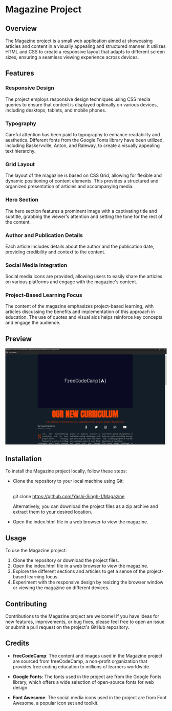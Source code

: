 # Magazine Project

## Overview

The Magazine project is a small web application aimed at showcasing articles and content in a visually appealing and structured manner. It utilizes HTML and CSS to create a responsive layout that adapts to different screen sizes, ensuring a seamless viewing experience across devices.

## Features

### Responsive Design

The project employs responsive design techniques using CSS media queries to ensure that content is displayed optimally on various devices, including desktops, tablets, and mobile phones.

### Typography

Careful attention has been paid to typography to enhance readability and aesthetics. Different fonts from the Google Fonts library have been utilized, including Baskervville, Anton, and Raleway, to create a visually appealing text hierarchy.

### Grid Layout

The layout of the magazine is based on CSS Grid, allowing for flexible and dynamic positioning of content elements. This provides a structured and organized presentation of articles and accompanying media.

### Hero Section

The hero section features a prominent image with a captivating title and subtitle, grabbing the viewer's attention and setting the tone for the rest of the content.

### Author and Publication Details

Each article includes details about the author and the publication date, providing credibility and context to the content.

### Social Media Integration

Social media icons are provided, allowing users to easily share the articles on various platforms and engage with the magazine's content.

### Project-Based Learning Focus

The content of the magazine emphasizes project-based learning, with articles discussing the benefits and implementation of this approach in education. The use of quotes and visual aids helps reinforce key concepts and engage the audience.

## Preview

![Magazine Preview](magazine-preview.png)

## Installation

To install the Magazine project locally, follow these steps:
<ul>
  <li>Clone the repository to your local machine using Git:</li><br>


git clone https://github.com/Yashi-Singh-1/Magazine

Alternatively, you can download the project files as a zip archive and extract them to your desired location.
<li>
Open the index.html file in a web browser to view the magazine.</li>
</ul>

## Usage

To use the Magazine project:

1. Clone the repository or download the project files.
2. Open the index.html file in a web browser to view the magazine.
3. Explore the different sections and articles to get a sense of the project-based learning focus.
4. Experiment with the responsive design by resizing the browser window or viewing the magazine on different devices.

## Contributing

Contributions to the Magazine project are welcome! If you have ideas for new features, improvements, or bug fixes, please feel free to open an issue or submit a pull request on the project's GitHub repository.

## Credits

- **freeCodeCamp**: The content and images used in the Magazine project are sourced from freeCodeCamp, a non-profit organization that provides free coding education to millions of learners worldwide.

- **Google Fonts**: The fonts used in the project are from the Google Fonts library, which offers a wide selection of open-source fonts for web design.

- **Font Awesome**: The social media icons used in the project are from Font Awesome, a popular icon set and toolkit.
